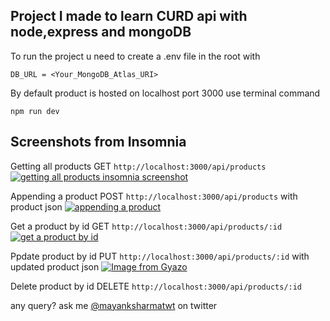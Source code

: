 ## Project I made to learn CURD api with node,express and mongoDB

To run the project u need to create a .env file in the root with 

`DB_URL = <Your_MongoDB_Atlas_URI>`

By default product is hosted on localhost port 3000 use terminal command 

`npm run dev`

## Screenshots from Insomnia

Getting all products GET `http://localhost:3000/api/products`
[![getting all products insomnia screenshot](https://i.gyazo.com/dad60c3691bd874035106f9a72e1e985.png)](https://gyazo.com/dad60c3691bd874035106f9a72e1e985)

Appending a product POST `http://localhost:3000/api/products` with product json
[![appending a product](https://i.gyazo.com/78c363b9b98379f4cce6d97f3b9f1795.png)](https://gyazo.com/78c363b9b98379f4cce6d97f3b9f1795)

Get a product by id GET `http://localhost:3000/api/products/:id` 
[![get a product by id](https://i.gyazo.com/031e6fb05cbbdc4c5fe0aa8c1c7fa249.png)](https://gyazo.com/031e6fb05cbbdc4c5fe0aa8c1c7fa249)

Ppdate product by id PUT `http://localhost:3000/api/products/:id` with updated product json
[![Image from Gyazo](https://i.gyazo.com/4986c527a08b67f786c064e2379e77a2.png)](https://gyazo.com/4986c527a08b67f786c064e2379e77a2)

Delete product by id DELETE `http://localhost:3000/api/products/:id`

any query? ask me [@mayanksharmatwt](https://x.com/mayanksharmatwt) on twitter
